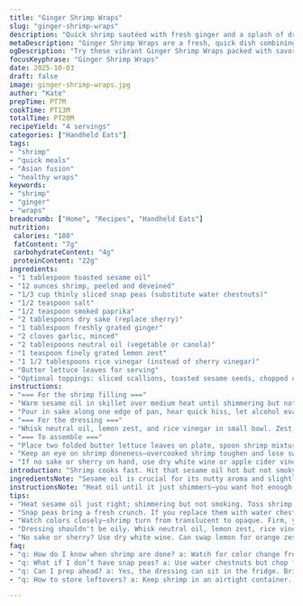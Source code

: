 ```yaml
---
title: "Ginger Shrimp Wraps"
slug: "ginger-shrimp-wraps"
description: "Quick shrimp sautéed with fresh ginger and a splash of dry sake instead of sherry. Crunch from water chestnuts replaced with thinly sliced snap peas for vibrant texture. Sesame oil sears shrimp, garlic infuses aroma, a pinch of cayenne kicks heat alongside smoked paprika. Tangy lemon zest and rice vinegar dressing wakes up butter lettuce wraps. Simple assembly, balanced flavors, a little brightness—know when shrimp turn opaque and springy to avoid rubbery bites. Swap sake with dry white wine; lemon zest can be orange for mild sweetness. Snap peas offer fresh crunch and a hint of sweetness unlike water chestnuts."
metaDescription: "Ginger Shrimp Wraps are a fresh, quick dish combining shrimp with ginger, snap peas, and a bright lemon dressing for lively flavor."
ogDescription: "Try these vibrant Ginger Shrimp Wraps packed with savory shrimp, crunchy snap peas, and a zesty dressing. Perfect for a quick meal."
focusKeyphrase: "Ginger Shrimp Wraps"
date: 2025-10-03
draft: false
image: ginger-shrimp-wraps.jpg
author: "Kate"
prepTime: PT7M
cookTime: PT13M
totalTime: PT20M
recipeYield: "4 servings"
categories: ["Handheld Eats"]
tags:
- "shrimp"
- "quick meals"
- "Asian fusion"
- "healthy wraps"
keywords:
- "shrimp"
- "ginger"
- "wraps"
breadcrumb: ["Home", "Recipes", "Handheld Eats"]
nutrition: 
 calories: "180"
 fatContent: "7g"
 carbohydrateContent: "4g"
 proteinContent: "22g"
ingredients:
- "1 tablespoon toasted sesame oil"
- "12 ounces shrimp, peeled and deveined"
- "1/3 cup thinly sliced snap peas (substitute water chestnuts)"
- "1/2 teaspoon salt"
- "1/2 teaspoon smoked paprika"
- "2 tablespoons dry sake (replace sherry)"
- "1 tablespoon freshly grated ginger"
- "2 cloves garlic, minced"
- "2 tablespoons neutral oil (vegetable or canola)"
- "1 teaspoon finely grated lemon zest"
- "1 1/2 tablespoons rice vinegar (instead of sherry vinegar)"
- "Butter lettuce leaves for serving"
- "Optional toppings: sliced scallions, toasted sesame seeds, chopped cilantro, thinly sliced red chili"
instructions:
- "=== For the shrimp filling ==="
- "Warm sesame oil in skillet over medium heat until shimmering but not smoking. Toss in shrimp, snap peas, salt, and smoked paprika. Stir constantly to avoid sticking. Sound of gentle sizzle, shrimp start curling, edges firming up. About 3 minutes; look for translucent pink turning opaque with slight spring to touch but not tough."
- "Pour in sake along one edge of pan, hear quick hiss, let alcohol evaporate quickly. Add grated ginger and minced garlic; mix thoroughly. Cook until shrimp are fully opaque and garlic aroma is fragrant but not burned, about 3 minutes more. Remove from heat, let filling rest briefly - colors brighten, flavors meld."
- "=== For the dressing ==="
- "Whisk neutral oil, lemon zest, and rice vinegar in small bowl. Zest carries essential oils; citrus brightness cuts through richness of shrimp. Dressing should be light, bright, not oily or heavy. Can rest refrigerated ahead, bring back to room temperature before use."
- "=== To assemble ==="
- "Place two folded butter lettuce leaves on plate, spoon shrimp mixture generously. Drizzle with dressing right before serving to avoid sogginess. Add optional toppings for textural contrast and a pop of fresh color. Serve immediately to enjoy crisp lettuce and juicy shrimp."
- "Keep an eye on shrimp doneness—overcooked shrimp toughen and lose sweetness. If missing snap peas, water chestnuts add crunch but keep them chopped fine and added with shrimp to warm through."
- "If no sake or sherry on hand, use dry white wine or apple cider vinegar sparingly. Adjust citrus zest—orange or lime—for your liking."
introduction: "Shrimp cooks fast. Hit that sesame oil hot but not smoky. Snap peas swap water chestnuts; fresher texture, bite that pops. Sake toss instead of sherry—less sweet, sharper brightness. Garlic and ginger hit the pan with the shrimp; keep stirring or you’ll scorch it. The key? Watching shrimp color shift from translucent to opaque. Pink, firm but tender. If it curls into tight little rings, overcooked. Dressing brightens everything. Lemon zest oils wake the palate, paired with sharp rice vinegar. Butter lettuce holds it all, delicate yet sturdy enough for spoonfuls. Toss in sesame seeds, chili, for crunch or heat. Balance keep flavors lively. No overcooking, no soggy leaves. Quick, fresh, tactile."
ingredientsNote: "Sesame oil is crucial for its nutty aroma and slightly smoky characteristic at medium heat—don’t swap it out lightly unless neutral oil is only option. Snap peas bring crunch and sweetness, a fresher bite than water chestnuts, which can be substituted but add a different textural element—firmer and more neutral. Sake replaces sherry to lighten the alcohol note and gives gentler sweetness; dry white wine okay too in a pinch. Lemon zest ensures fragrance that juice alone can’t provide; if missing, orange or lime zest works but alters balance. Rice vinegar sharper and less sweet than sherry vinegar, encourage sharper acid notes to cut fatty shrimp and oil. Garlic and ginger must be minced finely and added near the end to avoid burning and bitterness. Butter lettuce leaves ideal for wrapping—soft but not flimsy. If unavailable, iceberg lettuce or romaine work but textural differences noted. Optional toppings add layers of texture and bursts of flavor so don’t skip."
instructionsNote: "Heat oil until it just shimmers—you want hot enough to sear shrimp quickly but watch closely to avoid smoking. Toss shrimp immediately, keep moving to prevent sticking and even cooking. Snap peas added upfront to warm through without losing crunch. Salt and smoked paprika season early for line of flavor, paprika also deepens color. Pour sake gently to deglaze; sounds change as liquid hits hot pan. Add minced garlic and ginger shortly after to avoid burning—aroma should be strong, inviting, without bitterness. Shrimp done when firm, opaque, slightly springy. Rest off heat to let carryover cooking finish and flavors round out. Whisk dressing separately and don’t pour until plating to prevent leaf sogginess. Folded butter lettuce is how you control filling quantity and wrap stability. Toppings apply final layer of contrast; add just before serving. Overcooked shrimp? Tough, rubbery; undercooked? Translucent with slimy texture. Watch for bright pink edges curling inward gently—not tightly coiled. Efficiency tip: prep all ingredients before heating pan. If lacking snap peas or water chestnuts, celery finely chopped can add crunch, though less sweet. No sake? White wine or apple cider vinegar to taste, adjust sweetness with pinch of sugar if needed."
tips:
- "Heat sesame oil just right; shimmering but not smoking. Toss shrimp immediately for even cooking. Key sounds to hear: gentle sizzle."
- "Snap peas bring a fresh crunch. If you replace them with water chestnuts, chop them finely. They add different texture; firmer."
- "Watch colors closely—shrimp turn from translucent to opaque. Firm, yet tender. Overcooked? Shrimp curl tightly, tough texture."
- "Dressing shouldn't be oily. Whisk neutral oil, lemon zest, rice vinegar—bright flavors cut through shrimp's richness."
- "No sake or sherry? Use dry white wine. Can swap lemon for orange zest for a mild sweetness, adjust if needed."
faq:
- "q: How do I know when shrimp are done? a: Watch for color change from pink to opaque. They should feel springy, not tough."
- "q: What if I don’t have snap peas? a: Use water chestnuts but chop finely. Adds crunch differently. Celery also works."
- "q: Can I prep ahead? a: Yes, the dressing can sit in the fridge. Bring back to room temp before serving to avoid cold sauce."
- "q: How to store leftovers? a: Keep shrimp in an airtight container. Use within a day. Wrap lettuce separately to avoid sogginess."

---
```

